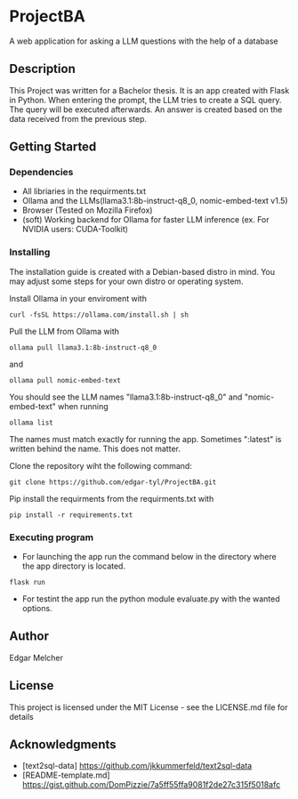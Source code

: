 # ProjectBA

A web application for asking a LLM questions with the help of a database

## Description

This Project was written for a Bachelor thesis. It is an app created with Flask in Python. When entering the prompt, the LLM tries to create a SQL query.
The query will be executed afterwards. An answer is created based on the data received from the previous step.

## Getting Started

### Dependencies

* All libriaries in the requirments.txt
* Ollama and the LLMs(llama3.1:8b-instruct-q8_0, nomic-embed-text v1.5)
* Browser (Tested on Mozilla Firefox)
* (soft) Working backend for Ollama for faster LLM inference (ex. For NVIDIA users: CUDA-Toolkit)

### Installing

The installation guide is created with a Debian-based distro in mind. You may adjust some steps for your own distro or operating system.

Install Ollama in your enviroment with
```
curl -fsSL https://ollama.com/install.sh | sh
```

Pull the LLM from Ollama with
```
ollama pull llama3.1:8b-instruct-q8_0
```
and
```
ollama pull nomic-embed-text
```
You should see the LLM names "llama3.1:8b-instruct-q8_0" and "nomic-embed-text" when running
```
ollama list
```
The names must match exactly for running the app. Sometimes ":latest" is written behind the name. This does not matter.

Clone the repository wiht the following command:
```
git clone https://github.com/edgar-tyl/ProjectBA.git
```
Pip install the requirments from the requirments.txt with
```
pip install -r requirements.txt
```
### Executing program

* For launching the app run the command below in the directory where the app directory is located.
```
flask run
```

* For testint the app run the python module evaluate.py with the wanted options.

## Author

Edgar Melcher

## License

This project is licensed under the MIT License - see the LICENSE.md file for details

## Acknowledgments

* [text2sql-data] https://github.com/jkkummerfeld/text2sql-data
* [README-template.md] https://gist.github.com/DomPizzie/7a5ff55ffa9081f2de27c315f5018afc
